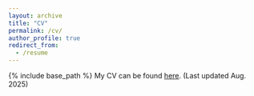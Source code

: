 ```yaml
---
layout: archive
title: "CV"
permalink: /cv/
author_profile: true
redirect_from:
  - /resume
---
```


{% include base_path %}
My CV can be found <a href="{{'https://webber900114.github.io/files/cv_weibo.pdf'}}">here</a>. (Last updated Aug. 2025)
